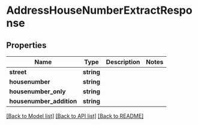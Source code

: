 # AddressHouseNumberExtractResponse

## Properties
Name | Type | Description | Notes
------------ | ------------- | ------------- | -------------
**street** | **string** |  | 
**housenumber** | **string** |  | 
**housenumber_only** | **string** |  | 
**housenumber_addition** | **string** |  | 

[[Back to Model list]](../README.md#documentation-for-models) [[Back to API list]](../README.md#documentation-for-api-endpoints) [[Back to README]](../README.md)


